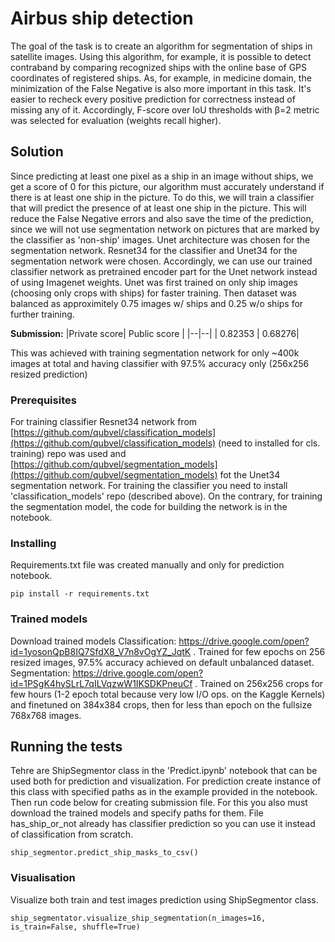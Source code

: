 # Airbus ship detection


The goal of the task is to create an algorithm for segmentation of ships in satellite images. Using this algorithm, for example, it is possible to detect contraband by comparing recognized ships with the online base of GPS coordinates of registered ships. As, for example, in medicine domain, the minimization of the False Negative is also more important in this task. It's easier to recheck every positive prediction for correctness instead of missing any of it. Accordingly, F-score over IoU thresholds with β=2 metric was selected for evaluation (weights recall higher). 


## Solution

Since predicting at least one pixel as a ship in an image without ships, we get a score of 0 for this picture, our algorithm must accurately understand if there is at least one ship in the picture. To do this, we will train a classifier that will predict the presence of at least one ship in the picture. This will reduce the False Negative errors and also save the time of the prediction, since we will not use segmentation network on pictures that are marked by the classifier as 'non-ship' images. Unet architecture was chosen for the segmentation network. Resnet34 for the classifier and Unet34 for the segmentation network were chosen. Accordingly, we can use our trained classifier network as pretrained encoder part for the Unet network instead of using Imagenet weights. Unet was first trained on only ship images (choosing only crops with ships) for faster training. Then dataset was balanced as approximitely 0.75 images w/ ships and 0.25 w/o ships for further training. 

**Submission:**
|Private score| Public score |
|--|--|
| 0.82353 |  0.68276|

This was achieved with training segmentation network for only ~400k images at total and having classifier with 97.5% accuracy only (256x256 resized prediction)

### Prerequisites
For training classifier Resnet34 network from [https://github.com/qubvel/classification_models](https://github.com/qubvel/classification_models) (need to installed for cls. training) repo was used and [https://github.com/qubvel/segmentation_models](https://github.com/qubvel/segmentation_models) fot the Unet34 segmentation network. 
For training the classifier you need to install 'classification_models' repo (described above). On the contrary, for training the segmentation model, the code for building the network is in the notebook.



### Installing


Requirements.txt file was created manually and only for prediction notebook.
```
pip install -r requirements.txt
```
### Trained models

Download trained models
Classification: https://drive.google.com/open?id=1yosonQpB8IQ7SfdX8_V7n8vOgYZ_JqtK . Trained for few epochs on 256 resized images, 97.5% accuracy achieved on default unbalanced dataset.
Segmentation: https://drive.google.com/open?id=1PSgK4hySLrL7qILVqzwW1IKSDKPneuCf . Trained on 256x256 crops for few hours (1-2 epoch total because very low I/O ops. on the Kaggle Kernels) and finetuned on 384x384 crops, then for less than epoch on the fullsize 768x768 images. 


## Running the tests

Tehre are ShipSegmentor class in the 'Predict.ipynb' notebook that can be used both for prediction and visualization. For prediction create instance of this class with specified paths as in the example provided in the notebook. Then run code below for creating submission file. For this you also must download the trained models and specify paths for them. File has_ship_or_not already has classifier prediction so you can use it instead of classification from scratch. 

    ship_segmentor.predict_ship_masks_to_csv()

### Visualisation

Visualize both train and test images prediction using ShipSegmentor class. 

```
ship_segmentator.visualize_ship_segmentation(n_images=16, is_train=False, shuffle=True)
```

